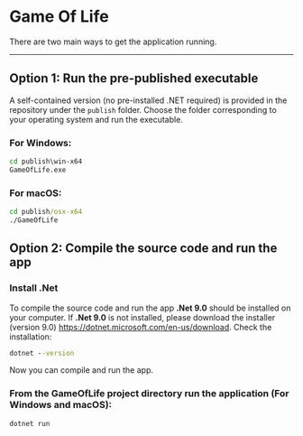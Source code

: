 # Game Of Life
There are two main ways to get the application running.

---

## Option 1: Run the pre-published executable

A self-contained version (no pre-installed .NET required) is provided in the repository under the `publish` folder. Choose the folder corresponding to your operating system and run the executable.

### For Windows:

```cmd
cd publish\win-x64
GameOfLife.exe
```

### For macOS:

```cmd
cd publish/osx-x64
./GameOfLife
```

## Option 2: Compile the source code and run the app

### Install .Net
To compile the source code and run the app **.Net 9.0** should be installed on your computer.
If **.Net 9.0** is not installed, please download the installer (version 9.0)
https://dotnet.microsoft.com/en-us/download. Check the installation:

```cmd
dotnet --version
```
Now you can compile and run the app.

### From the GameOfLife project directory run the application (For Windows and macOS):

```cmd
dotnet run
```